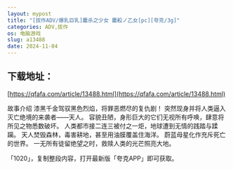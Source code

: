```yaml
---
layout: mypost
title: "[拔作ADV/爆乳巨乳]鏖杀之少女 鏖殺ノ乙女[pc][夸克/3g]"
categories: ADV,拔作
os: 电脑游戏
slug: a13488
date: 2024-11-04
---
```


## 下载地址：

[https://qfafa.com/article/13488.html](https://qfafa.com/article/13488.html)

故事介绍
漆黑千金驾驭黑色烈焰，将罪恶燃尽的复仇剧！
突然现身并将人类逼入灭亡绝境的来袭者——天人。
容貌丑陋，身形巨大的它们无视所有呼唤，肆意将所见之物悉数破坏。
人类都市接二连三被付之一炬，地球遭到无情的践踏与蹂躏。
天人焚毁森林，毒害耕地，甚至用油膜覆盖住海洋。
蔚蓝母星化作充斥死亡的世界。 一无所有徒留绝望之时，救赎人类的光芒照亮大地。

「1020」，复制整段内容，打开最新版「夸克APP」即可获取。